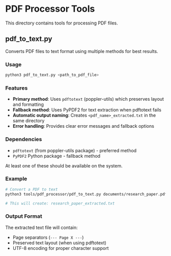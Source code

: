 # PDF Processor Tools

This directory contains tools for processing PDF files.

## pdf_to_text.py

Converts PDF files to text format using multiple methods for best results.

### Usage

```bash
python3 pdf_to_text.py <path_to_pdf_file>
```

### Features

- **Primary method**: Uses `pdftotext` (poppler-utils) which preserves layout and formatting
- **Fallback method**: Uses PyPDF2 for text extraction when pdftotext fails
- **Automatic output naming**: Creates `<pdf_name>_extracted.txt` in the same directory
- **Error handling**: Provides clear error messages and fallback options

### Dependencies

- `pdftotext` (from poppler-utils package) - preferred method
- `PyPDF2` Python package - fallback method

At least one of these should be available on the system.

### Example

```bash
# Convert a PDF to text
python3 tools/pdf_processor/pdf_to_text.py documents/research_paper.pdf

# This will create: research_paper_extracted.txt
```

### Output Format

The extracted text file will contain:
- Page separators (`--- Page X ---`)
- Preserved text layout (when using pdftotext)
- UTF-8 encoding for proper character support
